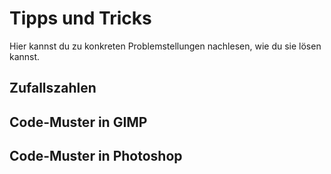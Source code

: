 Tipps und Tricks
================

Hier kannst du zu konkreten Problemstellungen  nachlesen, wie du sie lösen kannst.

Zufallszahlen
-------------

Code-Muster in GIMP
-------------------

Code-Muster in Photoshop
-------------------
